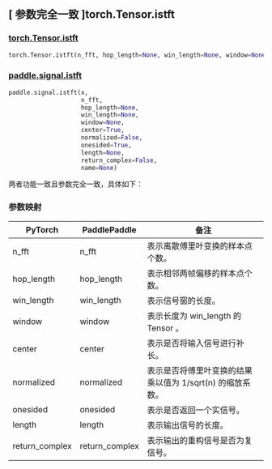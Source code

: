 ## [ 参数完全一致 ]torch.Tensor.istft
### [torch.Tensor.istft](https://pytorch.org/docs/stable/generated/torch.Tensor.istft.html#torch.Tensor.istft)

```python
torch.Tensor.istft(n_fft, hop_length=None, win_length=None, window=None, center=True, normalized=False, onesided=None, length=None, return_complex=False)
```

### [paddle.signal.istft](https://www.paddlepaddle.org.cn/documentation/docs/zh/develop/api/paddle/signal/istft_cn.html#istft)

```python
paddle.signal.istft(x,
                    n_fft,
                    hop_length=None,
                    win_length=None,
                    window=None,
                    center=True,
                    normalized=False,
                    onesided=True,
                    length=None,
                    return_complex=False,
                    name=None)
```

两者功能一致且参数完全一致，具体如下：
### 参数映射
| PyTorch       | PaddlePaddle | 备注                                                   |
| ------------- | ------------ | ------------------------------------------------------ |
| n_fft         | n_fft            | 表示离散傅里叶变换的样本点个数。                   |
| hop_length         | hop_length            | 表示相邻两帧偏移的样本点个数。                   |
| win_length         | win_length            | 表示信号窗的长度。                   |
| window         | window            | 表示长度为 win_length 的 Tensor 。                   |
| center         | center            | 表示是否将输入信号进行补长。                   |
| normalized         | normalized            | 表示是否将傅里叶变换的结果乘以值为 1/sqrt(n) 的缩放系数。                   |
| onesided         | onesided            | 表示是否返回一个实信号。                   |
| length         | length            | 表示输出信号的长度。                   |
| return_complex         | return_complex            | 表示输出的重构信号是否为复信号。                   |
